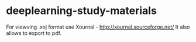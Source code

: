# deeplearning-study-materials
For viewving .xoj format use Xournal - http://xournal.sourceforge.net/
It also allows to export to pdf.
